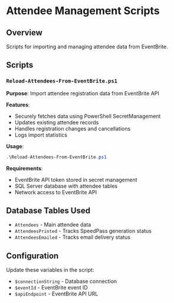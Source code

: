 # Attendee Management Scripts

## Overview
Scripts for importing and managing attendee data from EventBrite.

## Scripts

### `Reload-Attendees-From-EventBrite.ps1`
**Purpose**: Import attendee registration data from EventBrite API

**Features**:
- Securely fetches data using PowerShell SecretManagement
- Updates existing attendee records
- Handles registration changes and cancellations
- Logs import statistics

**Usage**:
```powershell
.\Reload-Attendees-From-EventBrite.ps1
```

**Requirements**:
- EventBrite API token stored in secret management
- SQL Server database with attendee tables
- Network access to EventBrite API

## Database Tables Used
- `Attendees` - Main attendee data
- `AttendeesPrinted` - Tracks SpeedPass generation status
- `AttendeesEmailed` - Tracks email delivery status

## Configuration
Update these variables in the script:
- `$connectionString` - Database connection
- `$eventId` - EventBrite event ID
- `$apiEndpoint` - EventBrite API URL
